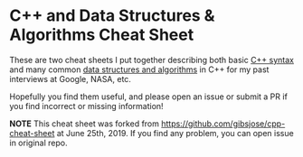 # C++ and Data Structures & Algorithms Cheat Sheet

These are two cheat sheets I put together describing both basic [C++ syntax](C++%20Syntax.md) and many common [data structures and algorithms](Data%20Structures%20and%20Algorithms.md) in C++ for my past interviews at Google, NASA, etc.

Hopefully you find them useful, and please open an issue or submit a PR if you find incorrect or missing information!

**NOTE** This cheat sheet was forked from https://github.com/gibsjose/cpp-cheat-sheet at June 25th, 2019. If you find any problem, you can open issue in original repo.
